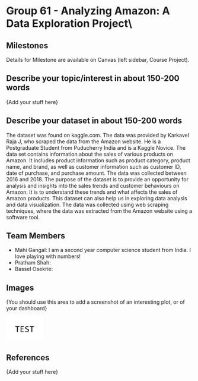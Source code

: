 # Group 61 - Analyzing Amazon: A Data Exploration Project\

## Milestones

Details for Milestone are available on Canvas (left sidebar, Course Project).

## Describe your topic/interest in about 150-200 words

{Add your stuff here}

## Describe your dataset in about 150-200 words

The dataset was found on kaggle.com. The data was provided by Karkavel Raja J, who scraped the data from the Amazon website. He is a Postgraduate Student from Puducherry India and is a Kaggle Novice. The data set contains information about the sales of various products on Amazon. It includes product information such as product category, product name, and brand, as well as customer information such as customer ID, date of purchase, and purchase amount. The data was collected between 2016 and 2018. The purpose of the dataset is to provide an opportunity for analysis and insights into the sales trends and customer behaviours on Amazon. It is to understand these trends and what affects the sales of Amazon products. This dataset can also help us in exploring data analysis and data visualization.  The data was collected using web scraping techniques, where the data was extracted from the Amazon website using a software tool.

## Team Members

- Mahi Gangal: I am a second year computer science student from India. I love playing with numbers!
- Pratham Shah:
- Bassel Osekrie: 

## Images

{You should use this area to add a screenshot of an interesting plot, or of your dashboard}

<img src ="images/test.png" width="100px">

## References

{Add your stuff here}



